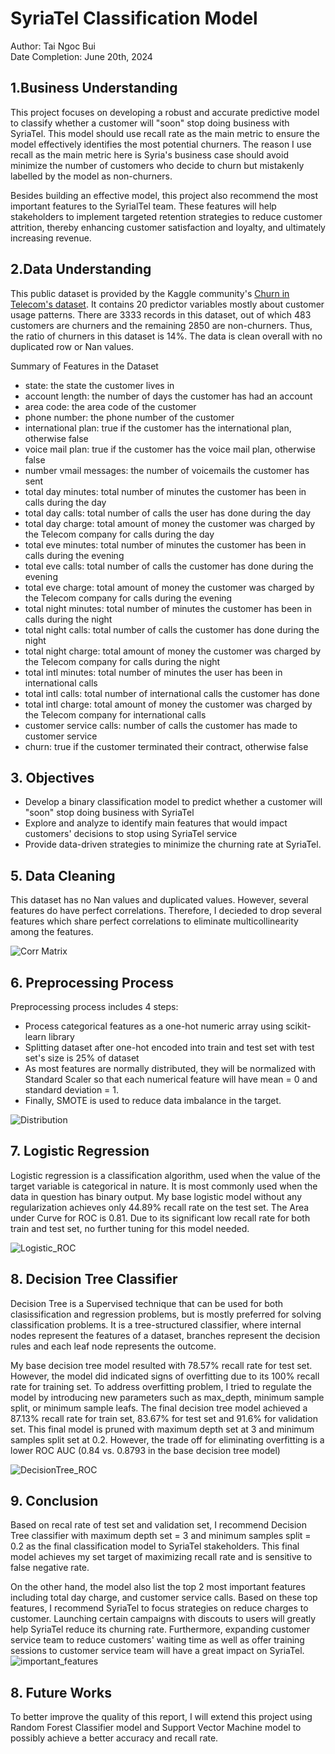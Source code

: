 # SyriaTel Classification Model

Author: Tai Ngoc Bui <br>
Date Completion: June 20th, 2024

## 1.Business Understanding
This project focuses on developing a robust and accurate predictive model to classify whether a customer will "soon" stop doing business with SyriaTel. This model should use recall rate as the main metric to ensure the model effectively identifies the most potential churners. The reason I use recall as the main metric here is Syria's business case should avoid minimize the number of customers who decide to churn but mistakenly labelled by the model as non-churners.

Besides building an effective model, this project also recommend the most important features to the SyrialTel team. These features will help stakeholders to implement targeted retention strategies to reduce customer attrition, thereby enhancing customer satisfaction and loyalty, and ultimately increasing revenue.

## 2.Data Understanding
This public dataset is provided by the Kaggle community's [Churn in Telecom's dataset](https://www.kaggle.com/datasets/becksddf/churn-in-telecoms-dataset). It contains 20 predictor variables mostly about customer usage patterns. There are 3333 records in this dataset, out of which 483 customers are churners and the remaining 2850 are non-churners. Thus, the ratio of churners in this dataset is 14%. The data is clean overall with no duplicated row or Nan values.

Summary of Features in the Dataset

* state: the state the customer lives in
* account length: the number of days the customer has had an account
* area code: the area code of the customer
* phone number: the phone number of the customer
* international plan: true if the customer has the international plan, otherwise false
* voice mail plan: true if the customer has the voice mail plan, otherwise false
* number vmail messages: the number of voicemails the customer has sent
* total day minutes: total number of minutes the customer has been in calls during the day
* total day calls: total number of calls the user has done during the day
* total day charge: total amount of money the customer was charged by the Telecom company for calls during the day
* total eve minutes: total number of minutes the customer has been in calls during the evening
* total eve calls: total number of calls the customer has done during the evening
* total eve charge: total amount of money the customer was charged by the Telecom company for calls during the evening
* total night minutes: total number of minutes the customer has been in calls during the night
* total night calls: total number of calls the customer has done during the night
* total night charge: total amount of money the customer was charged by the Telecom company for calls during the night
* total intl minutes: total number of minutes the user has been in international calls
* total intl calls: total number of international calls the customer has done
* total intl charge: total amount of money the customer was charged by the Telecom company for international calls
* customer service calls: number of calls the customer has made to customer service
* churn: true if the customer terminated their contract, otherwise false

## 3. Objectives
* Develop a binary classification model to predict whether a customer will "soon" stop doing business with SyriaTel
* Explore and analyze to identify main features that would impact customers' decisions to stop using SyriaTel service
* Provide data-driven strategies to minimize the churning rate at SyriaTel.

## 5. Data Cleaning
This dataset has no Nan values and duplicated values. However, several features do have perfect correlations. Therefore, I decieded to drop several features which share perfect correlations to eliminate multicollinearity among the features.

![Corr Matrix](https://github.com/taingocbui/phase3_project/blob/main/photos/corr_matrix.png)

## 6. Preprocessing Process
Preprocessing process includes 4 steps:
* Process categorical features as a one-hot numeric array using scikit-learn library
* Splitting dataset after one-hot encoded into train and test set with test set's size is 25% of dataset
* As most features are normally distributed, they will be normalized with Standard Scaler so that each numerical feature will have mean = 0 and standard deviation = 1. 
* Finally, SMOTE is used to reduce data imbalance in the target.

![Distribution](https://github.com/taingocbui/phase3_project/blob/main/photos/Distribution.png)

## 7. Logistic Regression
Logistic regression is a classification algorithm, used when the value of the target variable is categorical in nature. It is most commonly used when the data in question has binary output. My base logistic model without any regularization achieves only 44.89% recall rate on the test set. The Area under Curve for ROC is 0.81. Due to its significant low recall rate for both train and test set, no further tuning for this model needed.

![Logistic_ROC](https://github.com/taingocbui/phase3_project/blob/main/photos/Logistic_ROC.png)

## 8. Decision Tree Classifier
Decision Tree is a Supervised technique that can be used for both clasissification and regression problems, but is mostly preferred for solving classification problems. It is a tree-structured classifier, where internal nodes represent the features of a dataset, branches represent the decision rules and each leaf node represents the outcome.

My base decision tree model resulted with 78.57% recall rate for test set. However, the model did indicated signs of overfitting due to its 100% recall rate for training set. To address overfitting problem, I tried to regulate the model by introducing new parameters such as max_depth, minimum sample split, or minimum sample leafs. The final decision tree model achieved a 87.13% recall rate for train set, 83.67% for test set and 91.6% for validation set. This final model is pruned with maximum depth set at 3 and minimum samples split set at 0.2. However, the trade off for eliminating overfitting is a lower ROC AUC (0.84 vs. 0.8793 in the base decision tree model)

![DecisionTree_ROC](https://github.com/taingocbui/phase3_project/blob/main/photos/DecisionTree_ROC.png)

## 9. Conclusion
Based on recal rate of test set and validation set, I recommend Decision Tree classifier with maximum depth set = 3 and minimum samples split = 0.2 as the final classification model to SyriaTel stakeholders. This final model achieves my set target of maximizing recall rate and is sensitive to false negative rate.

On the other hand, the model also list the top 2 most important features including total day charge, and customer service calls. Based on these top features, I recommend SyriaTel to focus strategies on reduce charges to customer. Launching certain campaigns with discouts to users will greatly help SyriaTel reduce its churning rate. Furthermore, expanding customer service team to reduce customers' waiting time as well as offer training sessions to customer service team will have a great impact on SyriaTel.
![important_features](https://github.com/taingocbui/phase3_project/blob/main/photos/important_features.png)


## 8. Future Works
To better improve the quality of this report, I will extend this project using Random Forest Classifier model and Support Vector Machine model to possibly achieve a better accuracy and recall rate.

